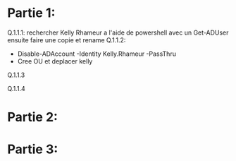 # Partie 1:
Q.1.1.1: rechercher Kelly Rhameur a l'aide de powershell avec un Get-ADUser ensuite faire une copie et rename
Q.1.1.2:  
- Disable-ADAccount -Identity Kelly.Rhameur -PassThru
- Cree OU et deplacer kelly

Q.1.1.3
 
Q.1.1.4 
# Partie 2:
# Partie 3: 

